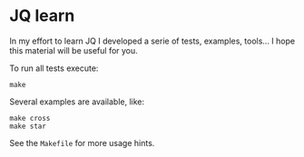 # JQ learn

In my effort to learn JQ I developed a serie of tests, examples, tools&hellip;
I hope this material will be useful for you.

To run all tests execute:

	make

Several examples are available, like:

    make cross
    make star

See the `Makefile` for more usage hints.

<!--
vim:syntax=markdown:et:ts=4:sw=4:ai
-->
